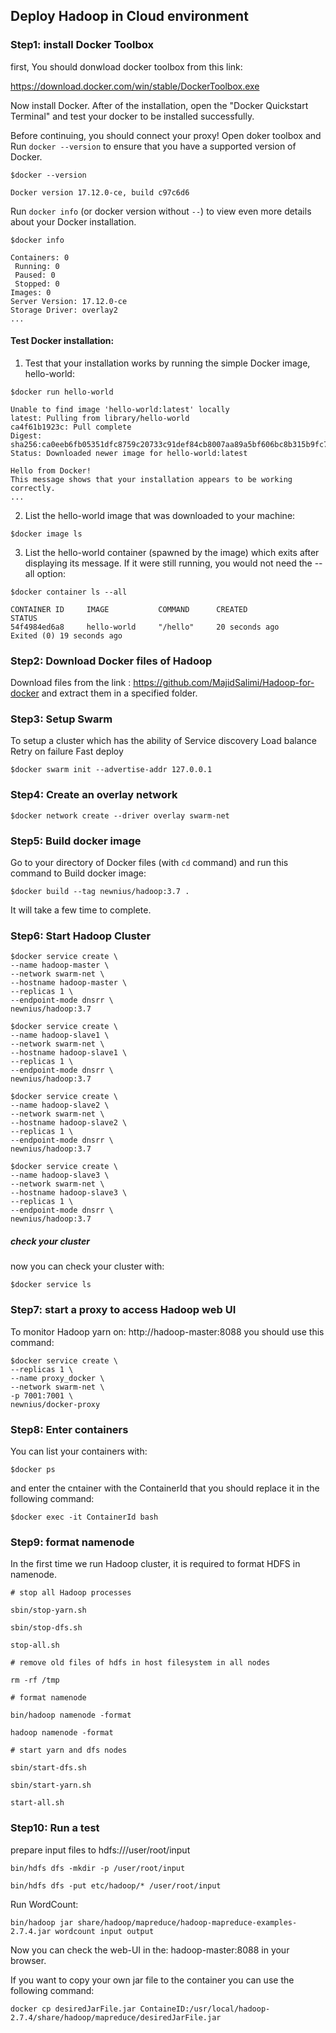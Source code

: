 ## Deploy Hadoop in Cloud environment

### Step1: install Docker Toolbox

first, You should donwload docker toolbox from this link:

https://download.docker.com/win/stable/DockerToolbox.exe

Now install Docker. After of the installation, open the "Docker Quickstart Terminal" and test your docker to be installed successfully.

Before continuing, you should connect your proxy!
Open doker toolbox and
Run ```docker --version``` to ensure that you have a supported version of Docker.
```
$docker --version

Docker version 17.12.0-ce, build c97c6d6
```

Run ```docker info``` (or docker version without ```--```) to view even more details about your Docker installation.
```
$docker info

Containers: 0
 Running: 0
 Paused: 0
 Stopped: 0
Images: 0
Server Version: 17.12.0-ce
Storage Driver: overlay2
...
```
#### Test Docker installation:

1. Test that your installation works by running the simple Docker image, hello-world:
```
$docker run hello-world

Unable to find image 'hello-world:latest' locally
latest: Pulling from library/hello-world
ca4f61b1923c: Pull complete
Digest: sha256:ca0eeb6fb05351dfc8759c20733c91def84cb8007aa89a5bf606bc8b315b9fc7
Status: Downloaded newer image for hello-world:latest

Hello from Docker!
This message shows that your installation appears to be working correctly.
...
```
2. List the hello-world image that was downloaded to your machine:
```
$docker image ls
```
3. List the hello-world container (spawned by the image) which exits after displaying its message. If it were still running, you would not need the --all option:
```
$docker container ls --all

CONTAINER ID     IMAGE           COMMAND      CREATED            STATUS
54f4984ed6a8     hello-world     "/hello"     20 seconds ago     Exited (0) 19 seconds ago
```

### Step2: Download Docker files of Hadoop
Download files from the link : https://github.com/MajidSalimi/Hadoop-for-docker and extract them in a specified folder.

### Step3: Setup Swarm 
To setup a cluster which has the ability of
Service discovery
Load balance
Retry on failure
Fast deploy
```
$docker swarm init --advertise-addr 127.0.0.1 
```
### Step4: Create an overlay network
```
$docker network create --driver overlay swarm-net 
```
### Step5: Build docker image
Go to your directory of Docker files (with ```cd``` command) and run this command to Build docker image:
```
$docker build --tag newnius/hadoop:3.7 .
```
It will take a few time to complete.

### Step6: Start Hadoop Cluster
```
$docker service create \
--name hadoop-master \
--network swarm-net \
--hostname hadoop-master \
--replicas 1 \
--endpoint-mode dnsrr \
newnius/hadoop:3.7 
```

```
$docker service create \
--name hadoop-slave1 \
--network swarm-net \
--hostname hadoop-slave1 \
--replicas 1 \
--endpoint-mode dnsrr \
newnius/hadoop:3.7 
```

```
$docker service create \
--name hadoop-slave2 \
--network swarm-net \
--hostname hadoop-slave2 \
--replicas 1 \
--endpoint-mode dnsrr \
newnius/hadoop:3.7 
```

```
$docker service create \
--name hadoop-slave3 \
--network swarm-net \
--hostname hadoop-slave3 \
--replicas 1 \
--endpoint-mode dnsrr \
newnius/hadoop:3.7 
```

##### check your cluster
now you can check your cluster with:

```
$docker service ls
```

### Step7: start a proxy to access Hadoop web UI
To monitor Hadoop yarn on:
http://hadoop-master:8088
you should use this command:

```
$docker service create \
--replicas 1 \
--name proxy_docker \
--network swarm-net \
-p 7001:7001 \
newnius/docker-proxy 
```

### Step8: Enter containers
You can list your containers with:

```$docker ps```

and enter the cntainer with the ContainerId that you should replace it in the following command:

```
$docker exec -it ContainerId bash 
```

### Step9: format namenode

In the first time we run Hadoop cluster, it is required to format HDFS in namenode.

```
# stop all Hadoop processes

sbin/stop-yarn.sh

sbin/stop-dfs.sh

stop-all.sh

# remove old files of hdfs in host filesystem in all nodes

rm -rf /tmp

# format namenode

bin/hadoop namenode -format

hadoop namenode -format

# start yarn and dfs nodes

sbin/start-dfs.sh

sbin/start-yarn.sh 

start-all.sh
```

### Step10: Run a test

prepare input files to hdfs:///user/root/input
```
bin/hdfs dfs -mkdir -p /user/root/input

bin/hdfs dfs -put etc/hadoop/* /user/root/input 
```

Run WordCount:

```
bin/hadoop jar share/hadoop/mapreduce/hadoop-mapreduce-examples-2.7.4.jar wordcount input output 

```

Now you can check the web-UI in the: hadoop-master:8088 in your browser.

If you want to copy your own jar file to the container you can use the following command:
```
docker cp desiredJarFile.jar ContaineID:/usr/local/hadoop-2.7.4/share/hadoop/mapreduce/desiredJarFile.jar
```
